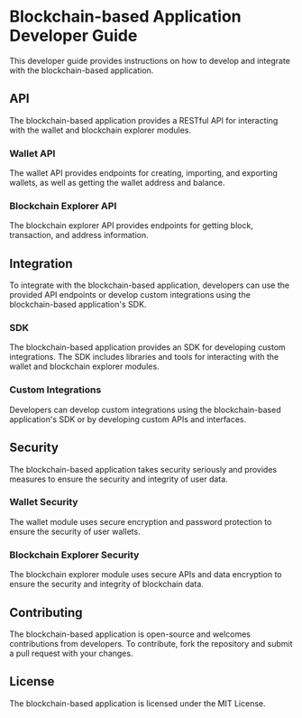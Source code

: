 # Blockchain-based Application Developer Guide

This developer guide provides instructions on how to develop and integrate with the blockchain-based application.

## API

The blockchain-based application provides a RESTful API for interacting with the wallet and blockchain explorer modules.

### Wallet API

The wallet API provides endpoints for creating, importing, and exporting wallets, as well as getting the wallet address and balance.

### Blockchain Explorer API

The blockchain explorer API provides endpoints for getting block, transaction, and address information.

## Integration

To integrate with the blockchain-based application, developers can use the provided API endpoints or develop custom integrations using the blockchain-based application's SDK.

### SDK

The blockchain-based application provides an SDK for developing custom integrations. The SDK includes libraries and tools for interacting with the wallet and blockchain explorer modules.

### Custom Integrations

Developers can develop custom integrations using the blockchain-based application's SDK or by developing custom APIs and interfaces.

## Security

The blockchain-based application takes security seriously and provides measures to ensure the security and integrity of user data.

### Wallet Security

The wallet module uses secure encryption and password protection to ensure the security of user wallets.

### Blockchain Explorer Security

The blockchain explorer module uses secure APIs and data encryption to ensure the security and integrity of blockchain data.

## Contributing

The blockchain-based application is open-source and welcomes contributions from developers. To contribute, fork the repository and submit a pull request with your changes.

## License

The blockchain-based application is licensed under the MIT License.
